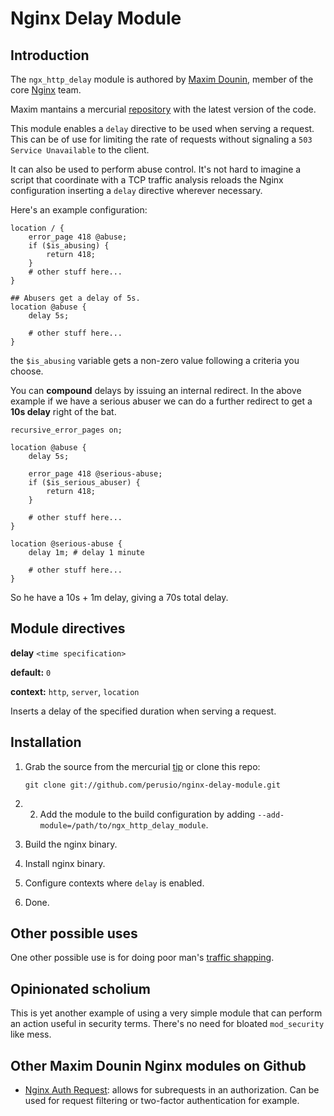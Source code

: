 # Nginx Delay Module

## Introduction

The `ngx_http_delay` module is authored by
[Maxim Dounin](http://mdounin.ru), member of the core
[Nginx](http://nginx.org) team.

Maxim mantains a mercurial
[repository](http://mdounin.ru/hg/ngx_http_delay_module) with
the latest version of the code.

This module enables a `delay` directive to be used when serving a
request. This can be of use for limiting the rate of requests without
signaling a `503 Service Unavailable` to the client.

It can also be used to perform abuse control. It's not hard to imagine
a script that coordinate with a TCP traffic analysis reloads the
Nginx configuration inserting a `delay` directive wherever necessary.

Here's an example configuration:

    location / {
        error_page 418 @abuse;
        if ($is_abusing) {
            return 418;
        }
        # other stuff here...
    }
    
    ## Abusers get a delay of 5s.
    location @abuse {
        delay 5s;
        
        # other stuff here...
    }
    
the `$is_abusing` variable gets a non-zero value following a criteria
you choose.

You can **compound** delays by issuing an internal redirect. In the
above example if we have a serious abuser we can do a further redirect
to get a **10s delay** right of the bat.

    recursive_error_pages on; 

    location @abuse {
        delay 5s;
        
        error_page 418 @serious-abuse;
        if ($is_serious_abuser) {
            return 418;
        }
        
        # other stuff here...
    }
    
    location @serious-abuse {
        delay 1m; # delay 1 minute
        
        # other stuff here...
    }
    
So he have a 10s + 1m delay, giving a 70s total delay.

## Module directives

**delay** `<time specification>` 

**default:** `0`

**context:** `http`, `server`, `location`

Inserts a delay of the specified duration when serving a request.

## Installation

 1. Grab the source from the mercurial
    [tip](http://mdounin.ru/hg/ngx_http_delay_module/archive/tip.tar.gz)
    or clone this repo:

        git clone git://github.com/perusio/nginx-delay-module.git
    
 2.  2. Add the module to the build configuration by adding
    `--add-module=/path/to/ngx_http_delay_module`.
    
 3. Build the nginx binary.
 
 4. Install nginx binary.
 
 5. Configure contexts where `delay` is enabled.
 
 6. Done.

## Other possible uses

One other possible use is for doing poor man's
[traffic shapping](https://en.wikipedia.org/wiki/Traffic_shaping).

## Opinionated scholium 

This is yet another example of using a very simple module that can
perform an action useful in security terms. There's no need for
bloated `mod_security` like mess.

## Other Maxim Dounin Nginx modules on Github

 + [Nginx Auth Request](https://github.com/perusio/nginx-auth-request-module):
   allows for subrequests in an authorization. Can be used for request
   filtering or two-factor authentication for example.
